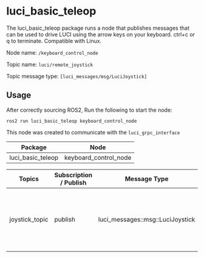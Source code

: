 # luci_basic_teleop

The luci_basic_teleop package runs a node that publishes messages that can be used to drive LUCI using the arrow keys on your keyboard. ctrl+c or q to terminate. Compatible with Linux.

Node name: `/keyboard_control_node`

Topic name: `luci/remote_joystick`

Topic message type: `[luci_messages/msg/LuciJoystick]`

## Usage ##

After correctly sourcing ROS2, Run the following to start the node:

`ros2 run luci_basic_teleop keyboard_control_node`

This node was created to communicate with the `luci_grpc_interface`



| Package | Node |
|---------|------|
| luci_basic_teleop | keyboard_control_node |

| Topics | Subscription / Publish | Message Type | Description |
|--------|------------------------|--------------|-------------|
| joystick_topic | publish | luci_messages::msg::LuciJoystick | The remote JS values that are processed by LUCI for remote drive operations

